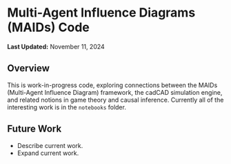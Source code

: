# Multi-Agent Influence Diagrams (MAIDs) Code

**Last Updated:** November 11, 2024

## Overview

This is work-in-progress code, exploring connections between the MAIDs (Multi-Agent Influence Diagram) framework, the cadCAD simulation engine, and related notions in game theory and causal inference. Currently all of the interesting work is in the `notebooks` folder. 

## Future Work

* Describe current work.
* Expand current work. 

